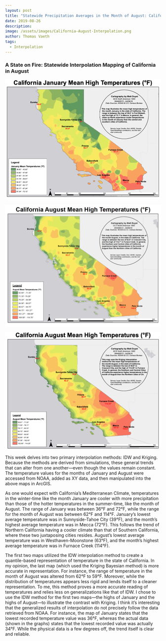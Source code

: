 ```yaml
---
layout: post
title: "Statewide Precipitation Averages in the Month of August: California"
date: 2019-08-26
description: 
image: /assets/images/California-August-Interpolation.png
author: Thomas Vaeth
tags: 
  - Interpolation
---
```


### A State on Fire: Statewide Interpolation Mapping of California in August

![Map GIS](/assets/images/january-interp-ca.png)


![Map GIS](/assets/images/California-August-Interpolation.png)

![Map GIS](/assets/images/kriging-august.png)


This week delves into two primary interpolation methods: IDW and Kriging. Because the methods are derived from simulations, these general trends that can alter from one another—even though the values remain constant. The temperature values for the months of January and August were accessed from NOAA, added as XY data, and then manipulated into the above maps in ArcGIS.

As one would expect with California’s Mediterranean Climate, temperatures in the winter-time like the month January are cooler with more precipitation than those of the hotter temperatures in the summer-time, like the month of August. The range of January was between 36°F and 72°F, while the range for the month of August was between 62°F and 114°F. January’s lowest average temperature was in Sunnyside-Tahoe City (39°F), and the month’s highest average temperature was in Mecca (72°F). This follows the trend of Northern California having a cooler climate than that of Southern California, where these two juxtaposing cities resides. August’s lowest average temperature was in Westhaven-Moonstone (63°F), and the month’s highest average temperature was in Furnace Creek (114°F).

The first two maps utilized the IDW interpolation method to create a quantile-based representation of temperature in the state of California. In my opinion, the last map (which used the Kriging Bayesian method) is more accurate in representation. For instance, the range of temperature in the month of August was altered from 62°F to 59°F. Moreover, while the distribution of temperatures appears less rigid and lends itself to a cleaner representation. To me, this method proves a more accurate reading of temperatures and relies less on generalizations like that of IDW. I chose to use the IDW method for the first two maps—the highs of January and the highs of August—to illustrate the contrast with Kriging. I think it’s interesting that the generalized results of interpolation do not precisely follow the data retrieved from NOAA. For instance, the map of January states that the lowest recorded temperature value was 36°F, whereas the actual data (shown in the graphs) states that the lowest recorded value was actually 34°F. While the physical data is a few degrees off, the trend itself is clear and reliable.
